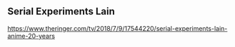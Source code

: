 <!-- njnmdoc:  title="Anime"  -->

## Serial Experiments Lain
https://www.theringer.com/tv/2018/7/9/17544220/serial-experiments-lain-anime-20-years


